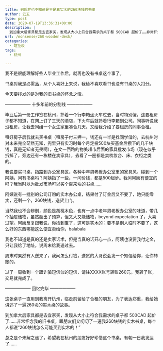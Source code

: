 ```yaml
---
title: 到现在也不知道是不是真实木的260块钱的书桌
author: 云五
type: post
date: 2020-07-19T13:36:31+00:00
description: |
  到加拿大后家具都是去宜家买，发现从大小上符合我需求的桌子都 500CAD 起价了……非常怀念我的旧书桌，跟朋友们又叨叨了一遍我260块钱的实木书桌，每个人都说“260块钱怎么可能买到实木的！”
url: /nonsense/260-wooden-desk/
categories:
  - 瞎扯淡
tags:
  - 杭州

---
```

我不是很能理解好些人毕业工作后，就再也没有书桌这个事了。

书桌对我是必需品，从个人喜好上来说，我给不喜欢看书也没有书桌的人扣分。

今天要抒发的是对我的旧书桌的怀念之情。

—————— 十多年前的分割线 ——————

毕业后第一份工作签在杭州，拎着一个行李箱坐火车过去，当时特别傻，连要租房子都不知道，在网上订了三天的酒店，下火车后就拎着行李箱到公司。同事听说我没租房，让我去同组一个女生家里凑合几天，又给我介绍了要租房的同事合租。

租好房子后我就去买书桌（租房子付三押一，钱还有一半是找同学借的，去杭州时对未来完全茫然无知，兜里只有实习时每个月定投500块买基金后攒下的几千块钱，真是无知者无畏啊），在文一西路的物美超市后面的家具批发市场（现在似乎拆掉了，旁边还有一栋楼在卖家具），去看了一圈都是卖梳妆台、床、衣柜之类的。

我说要买书桌，指路到办公家具区，各种中年男老板办公室里的家具风。碰到一个阿姨，问有书桌吗？阿姨指了一些，一问价钱，都是500起步。我问阿姨有便宜的吗？我当时以为批发市场可以买个百来块的书桌……

阿姨说有一批别的公司订购的实木办公桌，结果付了订金后又不要了，她只能零卖，还剩一个，260块钱，送货上门。

当然我也不会辨别，颜色是胡桃木色，也有一点中老年男老板办公室的味道，带几个抽屉储物，虽然超出了预算，但又大又能储物，beyond expectation 了，大喜过望。阿姨反复跟我说，你捡到宝了，这可是实木的；要不是别人临时不要了，这么好的东西哪能这么便宜卖给你，balabala

我也不知道是真的还是卖家话术，但是当真的话开心一点，阿姨也没要我付定金，只让我给了地址，说周末给我送过去。

周末时果然有人送来了，我问怎么付钱，送货的大哥说会发一个短信给你，让你转账的。

过了一周收到一个跟诈骗短信似的短信，请往XXXX账号转账260元。我转了账，交易就完成了。

—————— 回忆完毕 ——————

这张桌子一直用到我离开杭州，临走前留给了合租的朋友，为了表达郑重，我给她讲述了一遍260块的实木桌的故事。

到加拿大后家具都是去宜家买，发现从大小上符合我需求的桌子都 500CAD 起价了……非常怀念我的旧书桌，跟朋友们又叨叨了一遍我260块钱的实木书桌，每个人都说“260块钱怎么可能买到实木的！”

总之是个未解之谜了，希望我在杭州的朋友好好珍惜这个书桌，有朝一日我发达了……
